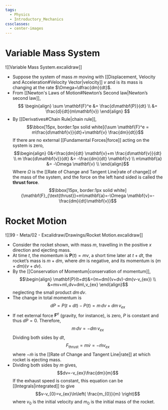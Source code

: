 ```yaml
---
tags:
  - Physics
  - Introductory_Mechanics
cssclasses:
  - center-images
---
```

# Variable Mass System 

![[Variable Mass System.excalidraw]]
- Suppose the system of mass $m$ moving with [[Displacement, Velocity and Acceleration#Velocity Vector|velocity]] $v$ and is its mass is changing at the rate $\Omega=\dfrac{dm}{dt}$.
- From [[Newton's Laws of Motion#Newton’s Second law|Newton’s second law]],  $$ \begin{align}
\sum \mathbf{F}^e &= \frac{d\mathbf{P}}{dt} \\
&= \frac{d}{dt}(m\mathbf{v})
\end{align} $$
- By [[Derivatives#Chain Rule|chain rule]], $$\bbox[15px, border:1px solid white]{\sum \mathbf{F}^e = m\frac{d\mathbf{v}}{dt}+\mathbf{v} \frac{dm}{dt}}$$If there are no external [[Fundamental Forces|force]] acting on the system is zero,$$\begin{align} 0&=\frac{dm}{dt} \mathbf{v}+m \frac{d\mathbf{v}}{dt} \\ m \frac{d\mathbf{v}}{dt} &= -\frac{dm}{dt} \mathbf{v} \\ m\mathbf{a} &= -\Omega \mathbf{v}  \\
\end{align}$$Where $\Omega$ is the [[Rate of Change and Tangent Line|rate of change]] of the mass of the system, and the force on the left hand sided is called the **thrust force**.$$\bbox[15px, border:1px solid white]{\mathbf{F}_{\text{thrust}}=m\mathbf{a}=-\Omega \mathbf{v}=-\frac{dm}{dt}\mathbf{v}}$$
# Rocket Motion 

![[99 - Meta/02 - Excalidraw/Drawings/Rocket Motion.excalidraw]]
- Consider the rocket shown, with mass $m$, travelling in the positive $x$ direction and ejecting mass.
- At time $t$, the momentum is $\mathbf{P}(t)=mv$, a short time later at $t+dt$, the rocket’s mass is $m+dm$, where $dm$ is negative, and its momentum is $(m+dm)(v+dv)$.
- By the [[Conservation of Momentum|conservation of momentum]], $$\begin{align}
\mathbf{P}(t+dt)&=(m+dm)(v+dv)-dm(v-v_{ex}) \\ &=mv+m\,dv+dm\,v_{ex} \end{align}$$neglecting the small product $dm\,dv$.
- The change in total momentum is $$dP=P(t+dt)-P(t)=m\,dv+dm\,v_{ex}$$
- If net external force $\mathbf{F}^e$ (gravity, for instance), is zero, $P$ is constant and thus $dP=0$. Therefore,$$m\,dv=-dm\,v_{ex}$$Dividing both sides by $dt$,$$F_{\text{thrust}}=m\dot{v}=-\dot{m}v_{ex}$$where $-\dot{m}$ is the [[Rate of Change and Tangent Line|rate]] at which rocket is ejecting mass.
- Dividing both sides by $m$ gives,$$dv=-v_{ex}\frac{dm}{m}$$If the exhaust speed is constant, this equation can be [[Integrals|integrated]] to give $$v-v_{0}=v_{ex}\ln\left( \frac{m_{0}}{m} \right)$$where $v_{0}$ is the initial velocity and $m_{0}$ is the initial mass of the rocket.
 